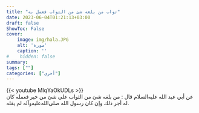 ```yaml
---
title: "ثواب من بلغه شئ من الثواب فعمل به"
date: 2023-06-04T01:21:13+03:00
draft: false
ShowToc: False
cover:
    image: img/hala.JPG
    alt: 'صورة'
    caption: ''
#    hidden: false
summary: 
tags: [""]
categories: ["أخرى"]
---
```

{{< youtube MIqYaOkUDLs >}} 
<br>
عن أبي عبد الله عليه‌السلام قال : من بلغه شئ
من الثواب على شئ من خير فعمله كان له أجر ذلك وإن كان رسول
الله صلى‌الله‌عليه‌وآله لم يقله.

